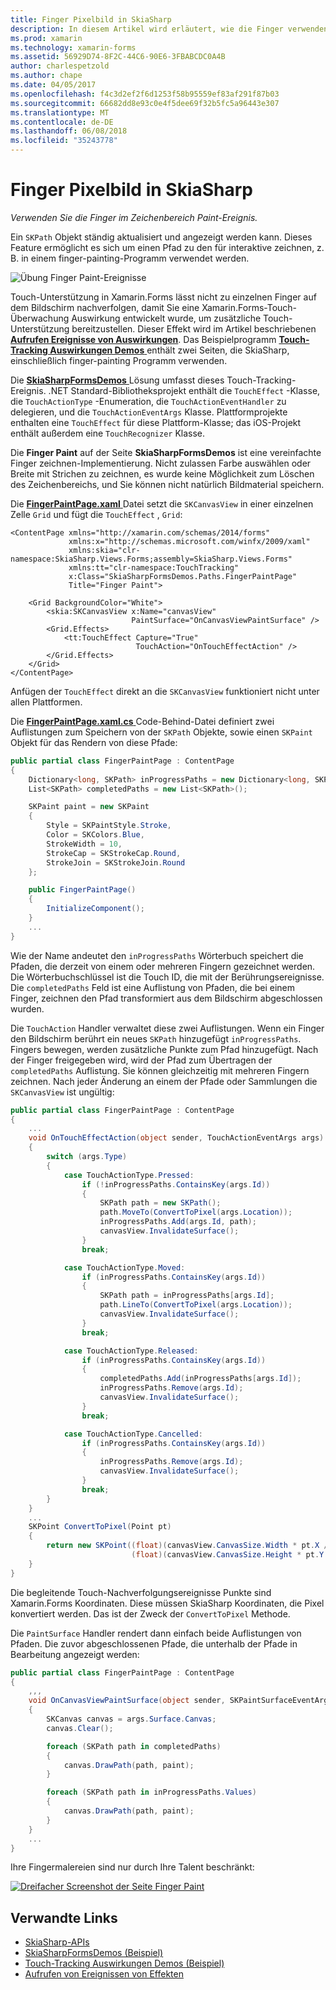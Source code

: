 ```yaml
---
title: Finger Pixelbild in SkiaSharp
description: In diesem Artikel wird erläutert, wie die Finger verwenden, um im Zeichenbereich SkiaSharp einer Xamarin.Forms-Anwendung zu zeichnen und mit Beispielcode veranschaulicht dies.
ms.prod: xamarin
ms.technology: xamarin-forms
ms.assetid: 56929D74-8F2C-44C6-90E6-3FBABCDC0A4B
author: charlespetzold
ms.author: chape
ms.date: 04/05/2017
ms.openlocfilehash: f4c3d2ef2f6d1253f58b95559ef83af291f87b03
ms.sourcegitcommit: 66682dd8e93c0e4f5dee69f32b5fc5a96443e307
ms.translationtype: MT
ms.contentlocale: de-DE
ms.lasthandoff: 06/08/2018
ms.locfileid: "35243778"
---
```

# <a name="finger-painting-in-skiasharp"></a>Finger Pixelbild in SkiaSharp

_Verwenden Sie die Finger im Zeichenbereich Paint-Ereignis._

Ein `SKPath` Objekt ständig aktualisiert und angezeigt werden kann. Dieses Feature ermöglicht es sich um einen Pfad zu den für interaktive zeichnen, z. B. in einem finger-painting-Programm verwendet werden.

![](finger-paint-images/fingerpaintsample.png "Übung Finger Paint-Ereignisse")

Touch-Unterstützung in Xamarin.Forms lässt nicht zu einzelnen Finger auf dem Bildschirm nachverfolgen, damit Sie eine Xamarin.Forms-Touch-Überwachung Auswirkung entwickelt wurde, um zusätzliche Touch-Unterstützung bereitzustellen. Dieser Effekt wird im Artikel beschriebenen [ **Aufrufen Ereignisse von Auswirkungen**](~/xamarin-forms/app-fundamentals/effects/touch-tracking.md). Das Beispielprogramm [ **Touch-Tracking Auswirkungen Demos** ](https://developer.xamarin.com/samples/xamarin-forms/Effects/TouchTrackingEffectDemos/) enthält zwei Seiten, die SkiaSharp, einschließlich finger-painting Programm verwenden.

Die [ **SkiaSharpFormsDemos** ](https://developer.xamarin.com/samples/xamarin-forms/SkiaSharpForms/Demos/) Lösung umfasst dieses Touch-Tracking-Ereignis. .NET Standard-Bibliotheksprojekt enthält die `TouchEffect` -Klasse, die `TouchActionType` -Enumeration, die `TouchActionEventHandler` zu delegieren, und die `TouchActionEventArgs` Klasse. Plattformprojekte enthalten eine `TouchEffect` für diese Plattform-Klasse; das iOS-Projekt enthält außerdem eine `TouchRecognizer` Klasse.

Die **Finger Paint** auf der Seite **SkiaSharpFormsDemos** ist eine vereinfachte Finger zeichnen-Implementierung. Nicht zulassen Farbe auswählen oder Breite mit Strichen zu zeichnen, es wurde keine Möglichkeit zum Löschen des Zeichenbereichs, und Sie können nicht natürlich Bildmaterial speichern.

Die [ **FingerPaintPage.xaml** ](https://github.com/xamarin/xamarin-forms-samples/blob/master/SkiaSharpForms/Demos/Demos/SkiaSharpFormsDemos/LinesAndPaths/FingerPaintPage.xaml) Datei setzt die `SKCanvasView` in einer einzelnen Zelle `Grid` und fügt die `TouchEffect` , `Grid`:

```xaml
<ContentPage xmlns="http://xamarin.com/schemas/2014/forms"
             xmlns:x="http://schemas.microsoft.com/winfx/2009/xaml"
             xmlns:skia="clr-namespace:SkiaSharp.Views.Forms;assembly=SkiaSharp.Views.Forms"
             xmlns:tt="clr-namespace:TouchTracking"
             x:Class="SkiaSharpFormsDemos.Paths.FingerPaintPage"
             Title="Finger Paint">

    <Grid BackgroundColor="White">
        <skia:SKCanvasView x:Name="canvasView"
                           PaintSurface="OnCanvasViewPaintSurface" />
        <Grid.Effects>
            <tt:TouchEffect Capture="True"
                            TouchAction="OnTouchEffectAction" />
        </Grid.Effects>
    </Grid>
</ContentPage>
```

Anfügen der `TouchEffect` direkt an die `SKCanvasView` funktioniert nicht unter allen Plattformen.

Die [ **FingerPaintPage.xaml.cs** ](https://github.com/xamarin/xamarin-forms-samples/blob/master/SkiaSharpForms/Demos/Demos/SkiaSharpFormsDemos/LinesAndPaths/FingerPaintPage.xaml.cs) Code-Behind-Datei definiert zwei Auflistungen zum Speichern von der `SKPath` Objekte, sowie einen `SKPaint` Objekt für das Rendern von diese Pfade:

```csharp
public partial class FingerPaintPage : ContentPage
{
    Dictionary<long, SKPath> inProgressPaths = new Dictionary<long, SKPath>();
    List<SKPath> completedPaths = new List<SKPath>();

    SKPaint paint = new SKPaint
    {
        Style = SKPaintStyle.Stroke,
        Color = SKColors.Blue,
        StrokeWidth = 10,
        StrokeCap = SKStrokeCap.Round,
        StrokeJoin = SKStrokeJoin.Round
    };

    public FingerPaintPage()
    {
        InitializeComponent();
    }
    ...
}
```

Wie der Name andeutet den `inProgressPaths` Wörterbuch speichert die Pfaden, die derzeit von einem oder mehreren Fingern gezeichnet werden. Die Wörterbuchschlüssel ist die Touch ID, die mit der Berührungsereignisse. Die `completedPaths` Feld ist eine Auflistung von Pfaden, die bei einem Finger, zeichnen den Pfad transformiert aus dem Bildschirm abgeschlossen wurden.

Die `TouchAction` Handler verwaltet diese zwei Auflistungen. Wenn ein Finger den Bildschirm berührt ein neues `SKPath` hinzugefügt `inProgressPaths`. Fingers bewegen, werden zusätzliche Punkte zum Pfad hinzugefügt. Nach der Finger freigegeben wird, wird der Pfad zum Übertragen der `completedPaths` Auflistung. Sie können gleichzeitig mit mehreren Fingern zeichnen. Nach jeder Änderung an einem der Pfade oder Sammlungen die `SKCanvasView` ist ungültig:

```csharp
public partial class FingerPaintPage : ContentPage
{
    ...
    void OnTouchEffectAction(object sender, TouchActionEventArgs args)
    {
        switch (args.Type)
        {
            case TouchActionType.Pressed:
                if (!inProgressPaths.ContainsKey(args.Id))
                {
                    SKPath path = new SKPath();
                    path.MoveTo(ConvertToPixel(args.Location));
                    inProgressPaths.Add(args.Id, path);
                    canvasView.InvalidateSurface();
                }
                break;

            case TouchActionType.Moved:
                if (inProgressPaths.ContainsKey(args.Id))
                {
                    SKPath path = inProgressPaths[args.Id];
                    path.LineTo(ConvertToPixel(args.Location));
                    canvasView.InvalidateSurface();
                }
                break;

            case TouchActionType.Released:
                if (inProgressPaths.ContainsKey(args.Id))
                {
                    completedPaths.Add(inProgressPaths[args.Id]);
                    inProgressPaths.Remove(args.Id);
                    canvasView.InvalidateSurface();
                }
                break;

            case TouchActionType.Cancelled:
                if (inProgressPaths.ContainsKey(args.Id))
                {
                    inProgressPaths.Remove(args.Id);
                    canvasView.InvalidateSurface();
                }
                break;
        }
    }
    ...
    SKPoint ConvertToPixel(Point pt)
    {
        return new SKPoint((float)(canvasView.CanvasSize.Width * pt.X / canvasView.Width),
                           (float)(canvasView.CanvasSize.Height * pt.Y / canvasView.Height));
    }
}
```

Die begleitende Touch-Nachverfolgungsereignisse Punkte sind Xamarin.Forms Koordinaten. Diese müssen SkiaSharp Koordinaten, die Pixel konvertiert werden. Das ist der Zweck der `ConvertToPixel` Methode.

Die `PaintSurface` Handler rendert dann einfach beide Auflistungen von Pfaden. Die zuvor abgeschlossenen Pfade, die unterhalb der Pfade in Bearbeitung angezeigt werden:

```csharp
public partial class FingerPaintPage : ContentPage
{
    ,,,
    void OnCanvasViewPaintSurface(object sender, SKPaintSurfaceEventArgs args)
    {
        SKCanvas canvas = args.Surface.Canvas;
        canvas.Clear();

        foreach (SKPath path in completedPaths)
        {
            canvas.DrawPath(path, paint);
        }

        foreach (SKPath path in inProgressPaths.Values)
        {
            canvas.DrawPath(path, paint);
        }
    }
    ...
}
```

Ihre Fingermalereien sind nur durch Ihre Talent beschränkt:

[![](finger-paint-images/fingerpaint-small.png "Dreifacher Screenshot der Seite Finger Paint")](finger-paint-images/fingerpaint-large.png#lightbox "dreifacher Screenshot der Seite Finger Paint")


## <a name="related-links"></a>Verwandte Links

- [SkiaSharp-APIs](https://developer.xamarin.com/api/root/SkiaSharp/)
- [SkiaSharpFormsDemos (Beispiel)](https://developer.xamarin.com/samples/xamarin-forms/SkiaSharpForms/Demos/)
- [Touch-Tracking Auswirkungen Demos (Beispiel)](https://developer.xamarin.com/samples/xamarin-forms/Effects/TouchTrackingEffectDemos/)
- [Aufrufen von Ereignissen von Effekten](~/xamarin-forms/app-fundamentals/effects/touch-tracking.md)

